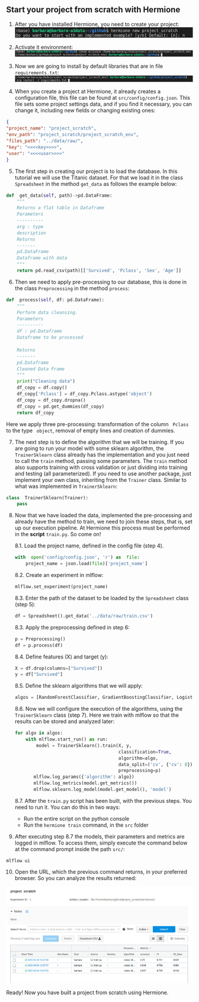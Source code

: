 

## Start your project from scratch with Hermione

1. After you have installed Hermione, you need to create your project:
![](images/create.png)

2. Activate it environment:
 ![](images/env.png)

3. Now we are going to install by default libraries that are in file ``requirements.txt``:
![](images/requirements.png)

4. When you create a project at Hermione, it already creates a configuration file, this file can be found at ``src/config/config.json``. This file sets some project settings data, and if you find it necessary, you can change it, including new fields or changing existing ones:

```json
{
"project_name": "project_scratch",
"env_path": "project_scratch/project_scratch_env",
"files_path": "../data/raw/",
"key": "<<<<key>>>>",
"user": "<<<<user>>>>"
}
```
5. The first step in creating our project is to load the database. In this tutorial we will use the Titanic dataset. For that we load it in the class ``Spreadsheet`` in the method ``get_data`` as follows the example below:

```python
def  get_data(self, path)->pd.DataFrame:
	"""
	Returns a flat table in Dataframe
	Parameters
	----------
	arg : type
	description
	Returns
	-------
	pd.DataFrame
	Dataframe with data
	"""
	return pd.read_csv(path)[['Survived', 'Pclass', 'Sex', 'Age']]
```
6. Then we need to apply pre-processing to our database, this is done in the class ``Preprocessing`` in the method ``process``:
```python
def  process(self, df: pd.DataFrame):
	"""
	Perform data cleansing.
	Parameters
	----------
	df : pd.Dataframe
	Dataframe to be processed 

	Returns
	-------
	pd.Dataframe
	Cleaned Data Frame
	"""
	print("Cleaning data")
	df_copy = df.copy()
	df_copy['Pclass'] = df_copy.Pclass.astype('object')
	df_copy = df_copy.dropna()
	df_copy = pd.get_dummies(df_copy)
	return df_copy
```

Here we apply three pre-processing: transformation of the column `` Pclass`` to the type `` object``, removal of empty lines and creation of dummies.

7. The next step is to define the algorithm that we will be training. If you are going to run your model with some sklearn algorithm, the ``TrainerSklearn`` class already has the implementation and you just need to call the ``train`` method, passing some parameters. The ``train`` method also supports training with cross validation or just dividing into training and testing (all parameterized).
If you need to use another package, just implement your own class, inheriting from the ``Trainer`` class. Similar to what was implemented in ``TrainerSklearn``:

```python
class  TrainerSklearn(Trainer):
	pass
```

8. Now that we have loaded the data, implemented the pre-processing and already have the method to train, we need to join these steps, that is, set up our execution pipeline.
At Hermione this process must be performed in the **script** ``train.py``. So come on!


	8.1. Load the project name, defined in the config file (step 4).
	```python
	with  open('config/config.json', 'r') as  file:
		project_name = json.load(file)['project_name']
	```
	8.2. Create an experiment in mlflow:
	```python
	mlflow.set_experiment(project_name)
	```
	8.3. Enter the path of the dataset to be loaded by the ``Spreadsheet`` class (step 5):
	```python
	df = Spreadsheet().get_data('../data/raw/train.csv')
    ```
	8.3. Apply the preprocessing defined in step 6:
	```python
	p = Preprocessing()
	df = p.process(df)
	```
	8.4. Define features (X) and target (y):
	```python
	X = df.drop(columns=["Survived"])
	y = df["Survived"]
	```
	8.5. Define the sklearn algorithms that we will apply:
	```python
	algos = [RandomForestClassifier, GradientBoostingClassifier, LogisticRegression]	
	```
	8.6. Now we will configure the execution of the algorithms, using the ``TrainerSklearn`` class (step 7). Here we train with mlflow so that the results can be stored and analyzed later:
	```python
	for algo in algos:
		with mlflow.start_run() as run:
			model = TrainerSklearn().train(X, y,
										   classification=True,
										   algorithm=algo,
										   data_split=('cv', {'cv': 8}),
										   preprocessing=p)
		   mlflow.log_params({'algorithm': algo})
		   mlflow.log_metrics(model.get_metrics())
		   mlflow.sklearn.log_model(model.get_model(), 'model')
	```
	8.7. After the ``train.py`` script has been built, with the previous steps. You need to run it. You can do this in two ways:
	
	 - Run the entire script on the python console
	 - Run the ``hermione train`` command, in the ``src`` folder

	
9. After executing step 8.7 the models, their parameters and metrics are logged in mlflow. To access them, simply execute the command below at the command prompt inside the path ``src/``:
 
```ssh
mlflow ui
``` 
10. Open the URL, which the previous command returns, in your preferred browser. So you can analyze the results returned:

![](images/mlflow.png)

Ready! Now you have built a project from scratch using Hermione.